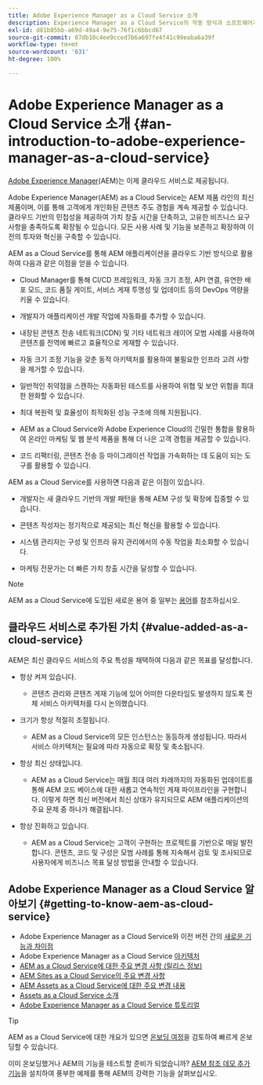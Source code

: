 ```yaml
---
title: Adobe Experience Manager as a Cloud Service 소개
description: Experience Manager as a Cloud Service의 작동 방식과 소프트웨어가 제공하는 기능에 대해 알아봅니다.
exl-id: d81b85bb-a69d-49a4-9e75-76f1c6bbcd67
source-git-commit: 07db10c4ee9cced7b6a697fe4f41c99eaba6a39f
workflow-type: tm+mt
source-wordcount: '631'
ht-degree: 100%

---
```


# Adobe Experience Manager as a Cloud Service 소개 {#an-introduction-to-adobe-experience-manager-as-a-cloud-service}

[Adobe Experience Manager](https://www.adobe.com/marketing/experience-manager.html)(AEM)는 이제 클라우드 서비스로 제공됩니다.

Adobe Experience Manager(AEM) as a Cloud Service는 AEM 제품 라인의 최신 제품이며, 이를 통해 고객에게 개인화된 콘텐츠 주도 경험을 계속 제공할 수 있습니다. 클라우드 기반의 민첩성을 제공하여 가치 창출 시간을 단축하고, 고유한 비즈니스 요구 사항을 충족하도록 확장될 수 있습니다. 모든 사용 사례 및 기능을 보존하고 확장하여 이전의 투자와 혁신을 구축할 수 있습니다.

AEM as a Cloud Service를 통해 AEM 애플리케이션을 클라우드 기반 방식으로 활용하여 다음과 같은 이점을 얻을 수 있습니다.

* Cloud Manager를 통해 CI/CD 프레임워크, 자동 크기 조정, API 연결, 유연한 배포 모드, 코드 품질 게이트, 서비스 게재 투명성 및 업데이트 등의 DevOps 역량을 키울 수 있습니다.

* 개발자가 애플리케이션 개발 작업에 자동화를 추가할 수 있습니다.

* 내장된 콘텐츠 전송 네트워크(CDN) 및 기타 네트워크 레이어 모범 사례를 사용하여 콘텐츠를 전역에 빠르고 효율적으로 게재할 수 있습니다.

* 자동 크기 조정 기능을 갖춘 동적 아키텍처를 활용하여 불필요한 인프라 고려 사항을 제거할 수 있습니다.

* 일반적인 취약점을 스캔하는 자동화된 테스트를 사용하여 위협 및 보안 위험을 최대한 완화할 수 있습니다.

* 최대 복원력 및 효율성이 최적화된 성능 구조에 의해 지원됩니다.

* AEM as a Cloud Service와 Adobe Experience Cloud의 긴밀한 통합을 활용하여 온라인 마케팅 및 웹 분석 제품을 통해 더 나은 고객 경험을 제공할 수 있습니다.

* 코드 리팩터링, 콘텐츠 전송 등 마이그레이션 작업을 가속화하는 데 도움이 되는 도구를 활용할 수 있습니다.

AEM as a Cloud Service를 사용하면 다음과 같은 이점이 있습니다.

* 개발자는 새 클라우드 기반의 개발 패턴을 통해 AEM 구성 및 확장에 집중할 수 있습니다.

* 콘텐츠 작성자는 정기적으로 제공되는 최신 혁신을 활용할 수 있습니다.

* 시스템 관리자는 구성 및 인프라 유지 관리에서의 수동 작업을 최소화할 수 있습니다.

* 마케팅 전문가는 더 빠른 가치 창출 시간을 달성할 수 있습니다.

>[!NOTE]
>AEM as a Cloud Service에 도입된 새로운 용어 중 일부는 [용어](terminology.md)를 참조하십시오.

## 클라우드 서비스로 추가된 가치 {#value-added-as-a-cloud-service}

AEM은 최신 클라우드 서비스의 주요 특성을 채택하여 다음과 같은 목표를 달성합니다.

* 항상 켜져 있습니다.

   * 콘텐츠 관리와 콘텐츠 게재 기능에 있어 어떠한 다운타임도 발생하지 않도록 전체 서비스 아키텍처를 다시 논의했습니다.

* 크기가 항상 적절히 조절됩니다.

   * AEM as a Cloud Service의 모든 인스턴스는 동등하게 생성됩니다. 따라서 서비스 아키텍처는 필요에 따라 자동으로 확장 및 축소됩니다.

* 항상 최신 상태입니다.

   * AEM as a Cloud Service는 매월 최대 여러 차례까지의 자동화된 업데이트를 통해 AEM 코드 베이스에 대한 새롭고 연속적인 게재 파이프라인을 구현합니다. 이렇게 하면 최신 버전에서 최신 상태가 유지되므로 AEM 애플리케이션의 주요 문제 중 하나가 해결됩니다.

* 항상 진화하고 있습니다.

   * AEM as a Cloud Service는 고객이 구현하는 프로젝트를 기반으로 매일 발전합니다. 콘텐츠, 코드 및 구성은 모범 사례를 통해 지속해서 검토 및 조사되므로 사용자에게 비즈니스 목표 달성 방법을 안내할 수 있습니다.

## Adobe Experience Manager as a Cloud Service 알아보기 {#getting-to-know-aem-as-cloud-service}

* Adobe Experience Manager as a Cloud Service와 이전 버전 간의 [새로운 기능과 차이점](/help/overview/what-is-new-and-different.md)
* Adobe Experience Manager as a Cloud Service [아키텍처](/help/overview/architecture.md)
* [AEM as a Cloud Service에 대한 주요 변경 사항 (릴리스 정보)](/help/release-notes/aem-cloud-changes.md)
* [AEM Sites as a Cloud Service의 주요 변경 사항](/help/sites-cloud/sites-cloud-changes.md)
* [AEM Assets as a Cloud Service에 대한 주요 변경 내용](/help/assets/assets-cloud-changes.md)
* [Assets as a Cloud Service 소개](/help/assets/overview.md)
* [Adobe Experience Manager as a Cloud Service 튜토리얼](https://experienceleague.adobe.com/docs/experience-manager-learn/cloud-service/overview.html)

>[!TIP]
>
>AEM as a Cloud Service에 대한 개요가 있으면 [온보딩 여정](/help/journey-onboarding/overview.md)을 검토하여 빠르게 온보딩할 수 있습니다.
>
>이미 온보딩했거나 AEM의 기능을 테스트할 준비가 되었습니까? [AEM 참조 데모 추가 기능](/help/journey-sites/demos-add-on/overview.md)을 설치하여 풍부한 예제를 통해 AEM의 강력한 기능을 살펴보십시오.
